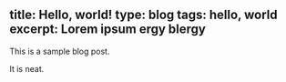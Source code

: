 title: Hello, world!
type: blog
tags: hello, world
excerpt: Lorem ipsum ergy blergy
----
This is a sample blog post.

It is neat.
